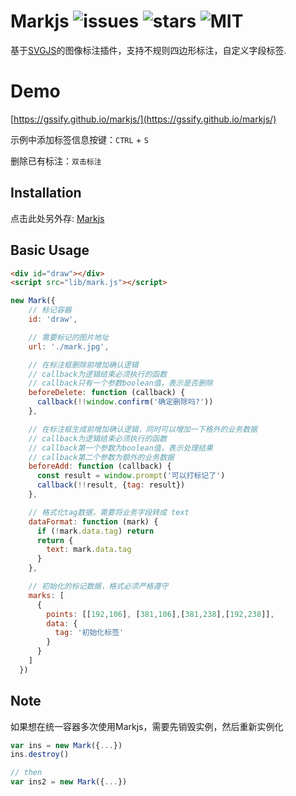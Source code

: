 # Markjs ![issues](https://img.shields.io/github/issues/gssify/markjs.svg) ![stars](https://img.shields.io/github/stars/gssify/markjs.svg) ![MIT](https://img.shields.io/badge/license-MIT-blue.svg)

基于[SVGJS](http://svgjs.com)的图像标注插件，支持不规则四边形标注，自定义字段标签. 

# Demo

[https://gssify.github.io/markjs/](https://gssify.github.io/markjs/)

示例中添加标签信息按键：`CTRL` + `S`

删除已有标注：`双击标注`

## Installation
点击此处另外存: [Markjs](https://raw.githubusercontent.com/gssify/markjs/master/dist/mark.js)

## Basic Usage

```html
<div id="draw"></div>
<script src="lib/mark.js"></script>
```

```js
new Mark({
    // 标记容器
    id: 'draw',

    // 需要标记的图片地址
    url: './mark.jpg',

    // 在标注框删除前增加确认逻辑
    // callback为逻辑结束必须执行的函数
    // callback只有一个参数boolean值，表示是否删除
    beforeDelete: function (callback) {
      callback(!!window.confirm('确定删除吗?'))
    },

    // 在标注框生成前增加确认逻辑，同时可以增加一下格外的业务数据
    // callback为逻辑结束必须执行的函数
    // callback第一个参数为boolean值，表示处理结果
    // callback第二个参数为额外的业务数据
    beforeAdd: function (callback) {
      const result = window.prompt('可以打标记了')
      callback(!!result, {tag: result})
    },

    // 格式化tag数据，需要将业务字段转成 text
    dataFormat: function (mark) {
      if (!mark.data.tag) return
      return {
        text: mark.data.tag
      }
    },

    // 初始化的标记数据，格式必须严格遵守
    marks: [
      {
        points: [[192,106], [381,106],[381,238],[192,238]],
        data: {
          tag: '初始化标签'
        }
      }
    ]
  })
```

## Note
如果想在统一容器多次使用Markjs，需要先销毁实例，然后重新实例化

```js
var ins = new Mark({...})
ins.destroy()

// then
var ins2 = new Mark({...})
```
